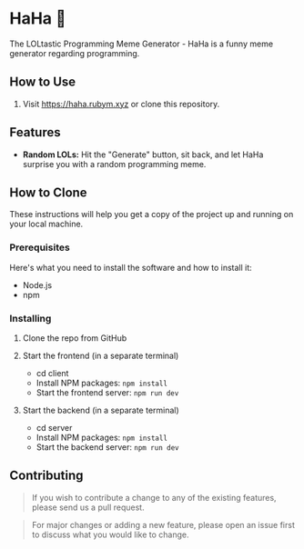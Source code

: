 # HaHa 💭

The LOLtastic Programming Meme Generator - HaHa is a funny meme generator regarding programming. 

## How to Use
1. Visit https://haha.rubym.xyz or clone this repository.

## Features

- **Random LOLs:** Hit the "Generate" button, sit back, and let HaHa surprise you with a random programming meme.

## How to Clone
These instructions will help you get a copy of the project up and running on your local machine.

### Prerequisites

Here's what you need to install the software and how to install it:

- Node.js
- npm


### Installing

1. Clone the repo from GitHub

2. Start the frontend (in a separate terminal)
    - cd client
    - Install NPM packages: `npm install`
    - Start the frontend server: `npm run dev`

3. Start the backend (in a separate terminal)
    - cd server
    - Install NPM packages: `npm install`
    - Start the backend server: `npm run dev`

## Contributing

>If you wish to contribute a change to any of the existing features, please send us a pull request.

>For major changes or adding a new feature, please open an issue first to discuss what you would like to change.